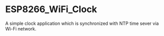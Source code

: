 # ESP8266_WiFi_Clock
A simple clock application which is synchronized with NTP time sever via Wi-Fi network.
